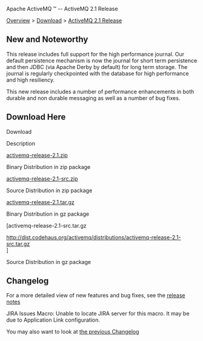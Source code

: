 Apache ActiveMQ ™ -- ActiveMQ 2.1 Release 

[Overview](overview.html) > [Download](download.html) > [ActiveMQ 2.1 Release](activemq-21-release.html)


New and Noteworthy
------------------

This release includes full support for the high performance journal. Our default persistence mechanism is now the journal for short term persistence and then JDBC (via Apache Derby by default) for long term storage. The journal is regularly checkpointed with the database for high performance and high resiliency.

This new release includes a number of performance enhancements in both durable and non durable messaging as well as a number of bug fixes.

Download Here
-------------

Download

Description

[activemq-release-2.1.zip](http://dist.codehaus.org/activemq/distributions/activemq-release-2.1.zip)

Binary Distribution in zip package

[activemq-release-2.1-src.zip](http://dist.codehaus.org/activemq/distributions/activemq-release-2.1-src.zip)

Source Distribution in zip package

[activemq-release-2.1.tar.gz](http://dist.codehaus.org/activemq/distributions/activemq-release-2.1.tar.gz)

Binary Distribution in gz package

\[activemq-release-2.1-src.tar.gz

http://dist.codehaus.org/activemq/distributions/activemq-release-2.1-src.tar.gz  
\]

Source Distribution in gz package

Changelog
---------

For a more detailed view of new features and bug fixes, see the [release notes](http://jira.activemq.org/jira/secure/ReleaseNote.jspa?version=11499&styleName=Html&projectId=10520&Create=Create)

JIRA Issues Macro: Unable to locate JIRA server for this macro. It may be due to Application Link configuration.

You may also want to look at [the previous Changelog](activemq-20-release.html)

